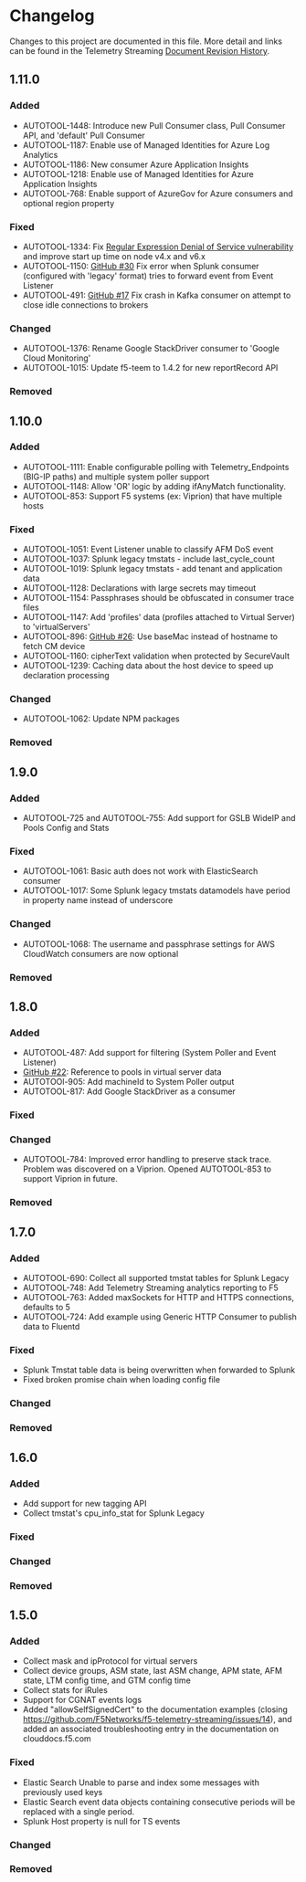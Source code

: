# Changelog
Changes to this project are documented in this file. More detail and links can be found in the Telemetry Streaming [Document Revision History](https://clouddocs.f5.com/products/extensions/f5-telemetry-streaming/latest/revision-history.html).

## 1.11.0
### Added
- AUTOTOOL-1448: Introduce new Pull Consumer class, Pull Consumer API, and 'default' Pull Consumer
- AUTOTOOL-1187: Enable use of Managed Identities for Azure Log Analytics
- AUTOTOOL-1186: New consumer Azure Application Insights
- AUTOTOOL-1218: Enable use of Managed Identities for Azure Application Insights
- AUTOTOOL-768: Enable support of AzureGov for Azure consumers and optional region property
### Fixed
- AUTOTOOL-1334: Fix [Regular Expression Denial of Service vulnerability](https://www.npmjs.com/advisories/1488) and improve start up time on node v4.x and v6.x
- AUTOTOOL-1150: [GitHub #30](https://github.com/F5Networks/f5-telemetry-streaming/issues/30) Fix error when Splunk consumer (configured with 'legacy' format) tries to forward event from Event Listener
- AUTOTOOL-491: [GitHub #17](https://github.com/F5Networks/f5-telemetry-streaming/issues/17) Fix crash in Kafka consumer on attempt to close idle connections to brokers
### Changed
- AUTOTOOL-1376: Rename Google StackDriver consumer to 'Google Cloud Monitoring'
- AUTOTOOL-1015: Update f5-teem to 1.4.2 for new reportRecord API
### Removed

## 1.10.0
### Added
- AUTOTOOL-1111: Enable configurable polling with Telemetry_Endpoints (BIG-IP paths) and multiple system poller support
- AUTOTOOL-1148: Allow 'OR' logic by adding ifAnyMatch functionality.
- AUTOTOOL-853: Support F5 systems (ex: Viprion) that have multiple hosts
### Fixed
- AUTOTOOL-1051: Event Listener unable to classify AFM DoS event
- AUTOTOOL-1037: Splunk legacy tmstats - include last_cycle_count
- AUTOTOOL-1019: Splunk legacy tmstats - add tenant and application data
- AUTOTOOL-1128: Declarations with large secrets may timeout
- AUTOTOOL-1154: Passphrases should be obfuscated in consumer trace files
- AUTOTOOL-1147: Add 'profiles' data (profiles attached to Virtual Server) to 'virtualServers'
- AUTOTOOL-896: [GitHub #26](https://github.com/F5Networks/f5-telemetry-streaming/pull/26): Use baseMac instead of hostname to fetch CM device
- AUTOTOOL-1160: cipherText validation when protected by SecureVault
- AUTOTOOL-1239: Caching data about the host device to speed up declaration processing
### Changed
- AUTOTOOL-1062: Update NPM packages
### Removed

## 1.9.0
### Added
- AUTOTOOL-725 and AUTOTOOL-755: Add support for GSLB WideIP and Pools Config and Stats
### Fixed
- AUTOTOOL-1061: Basic auth does not work with ElasticSearch consumer
- AUTOTOOL-1017: Some Splunk legacy tmstats datamodels have period in property name instead of underscore
### Changed
- AUTOTOOL-1068: The username and passphrase settings for AWS CloudWatch consumers are now optional
### Removed

## 1.8.0
### Added
- AUTOTOOL-487: Add support for filtering (System Poller and Event Listener)
- [GitHub #22](https://github.com/F5Networks/f5-telemetry-streaming/pull/22): Reference to pools in virtual server data
- AUTOTOOl-905: Add machineId to System Poller output
- AUTOTOOL-817: Add Google StackDriver as a consumer

### Fixed
### Changed
- AUTOTOOL-784: Improved error handling to preserve stack trace.  Problem was discovered on a Viprion.  Opened AUTOTOOL-853 to support Viprion in future.
### Removed

## 1.7.0
### Added
- AUTOTOOL-690: Collect all supported tmstat tables for Splunk Legacy
- AUTOTOOL-748: Add Telemetry Streaming analytics reporting to F5
- AUTOTOOL-763: Added maxSockets for HTTP and HTTPS connections, defaults to 5
- AUTOTOOL-724: Add example using Generic HTTP Consumer to publish data to Fluentd
### Fixed
- Splunk Tmstat table data is being overwritten when forwarded to Splunk
- Fixed broken promise chain when loading config file
### Changed
### Removed

## 1.6.0
### Added
- Add support for new tagging API
- Collect tmstat's cpu_info_stat for Splunk Legacy
### Fixed
### Changed
### Removed

## 1.5.0
### Added
- Collect mask and ipProtocol for virtual servers
- Collect device groups, ASM state, last ASM change, APM state, AFM state, LTM config time, and GTM config time
- Collect stats for iRules
- Support for CGNAT events logs
- Added "allowSelfSignedCert" to the documentation examples (closing https://github.com/F5Networks/f5-telemetry-streaming/issues/14), and added an associated troubleshooting entry in the documentation on clouddocs.f5.com
### Fixed
- Elastic Search Unable to parse and index some messages with previously used keys
- Elastic Search event data objects containing consecutive periods will be replaced with a single period.
- Splunk Host property is null for TS events
### Changed
### Removed
